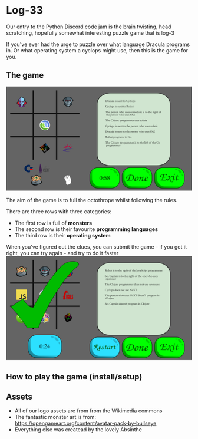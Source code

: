 # Log-33
Our entry to the Python Discord code jam is the brain twisting, head scratching, hopefully somewhat interesting puzzle 
game that is log-3


If you've ever had the urge to puzzle over what language Dracula programs in. Or what operating system a cyclops might 
use,  then this is the game for you.
## The game 
![Image of Yaktocat](https://github.com/CharlieADavies/game-jam-2020/blob/dev/the-comet-that-shook-the-py/screenshot_1.PNG)

The aim of the game is to full the octothrope whilst following the rules. 

There are three rows with three categories:
* The first row is full of **monsters**
* The second row is their favourite **programming languages**
* The third row is their **operating system**

When you've figured out the clues, you can submit the game - if you got it right, you can try again - and try to do it faster
![Image of Yaktocat](https://github.com/CharlieADavies/game-jam-2020/blob/dev/the-comet-that-shook-the-py/screenshot_2.PNG)
## How to play the game (install/setup)


## Assets
* All of our logo assets are from from the Wikimedia commons
* The fantastic monster art is from: https://opengameart.org/content/avatar-pack-by-bullseye
* Everything else was createad by the lovely Absinthe
